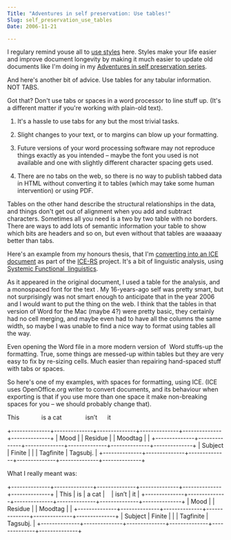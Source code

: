 ```yaml
---
Title: "Adventures in self preservation: Use tables!"
Slug: self_preservation_use_tables
Date: 2006-11-21

---
```

<div>

I regulary remind youse all to [use
styles](http://del.icio.us/ptsefton/ptsefton+usestyles) here. Styles
make your life easier and improve document longevity by making it much
easier to update old documents like I'm doing in my [Adventures in self
preservation
series](http://del.icio.us/ptsefton/ptsefton+selfpreservation).

And here's another bit of advice. Use tables for any tabular
information. NOT TABS.

Got that? Don't use tabs or spaces in a word processor to line stuff up.
(It's a different matter if you're working with plain-old text).

1.  It's a hassle to use tabs for any but the most trivial tasks.

2.  Slight changes to your text, or to margins can blow up your
    formatting.

3.  Future versions of your word processing software may not reproduce
    things exactly as you intended – maybe the font you used is not
    available and one with slightly different character spacing gets
    used.

4.  There are no tabs on the web, so there is no way to publish tabbed
    data in HTML without converting it to tables (which may take some
    human intervention) or using PDF.

Tables on the other hand describe the structural relationships in the
data, and things don't get out of alignment when you add and subtract
characters. Sometimes all you need is a two by two table with no
borders. There are ways to add lots of semantic information your table
to show which bits are headers and so on, but even without that tables
are waaaaay better than tabs.

Here's an example from my honours thesis, that I'm [converting into an
ICE document](http://del.icio.us/ptsefton/ptsefton+selfpreservation) as
part of the [ICE-RS](http://ice.usq.edu.au/introduction/ice_rs.htm)
project. It's a bit of linguistic analysis, using [Systemic Functional
 linguistics](http://en.wikipedia.org/wiki/Systemic_linguistics).

As it appeared in the original document, I used a table for the
analysis, and a monospaced font for the text . My 16-years-ago self was
pretty smart, but not surprisingly was not smart enough to anticipate
that in the year 2006 and I would want to put the thing on the web. I
think that the tables in that version of Word for the Mac (maybe 4?)
were pretty basic, they certainly had no cell merging, and maybe even
had to have all the columns the same width, so maybe I was unable to
find a nice way to format using tables all the way.

Even opening the Word file in a more modern version of  Word stuffs-up
the formatting. True, some things are messed-up within tables but they
are very easy to fix by re-sizing cells. Much easier than repairing
hand-spaced stuff with tabs or spaces.

So here's one of my examples, with spaces for formatting, using ICE.
(ICE uses OpenOffice.org writer to convert documents, and its behaviour
when exporting is that if you use more than one space it make
non-breaking spaces for you – we should probably change that).

This             is a cat              isn’t      it

<div class="Table48" align="left">

+--------------+--------------+--------------+--------------+--------------+--------------+
| Mood         |              | Residue      |              | Moodtag      |              |
+--------------+--------------+--------------+--------------+--------------+--------------+
| Subject      | Finite       |              |              | Tagfinite    | Tagsubj.     |
+--------------+--------------+--------------+--------------+--------------+--------------+

</div>

What I really meant was:                 

<div class="Table49" align="left">

+--------------+--------------+--------------+--------------+--------------+--------------+
| This         | is           | a cat        |              | isn’t        | it           |
+--------------+--------------+--------------+--------------+--------------+--------------+
| Mood         |              | Residue      |              | Moodtag      |              |
+--------------+--------------+--------------+--------------+--------------+--------------+
| Subject      | Finite       |              |              | Tagfinite    | Tagsubj.     |
+--------------+--------------+--------------+--------------+--------------+--------------+

</div>

</div>
